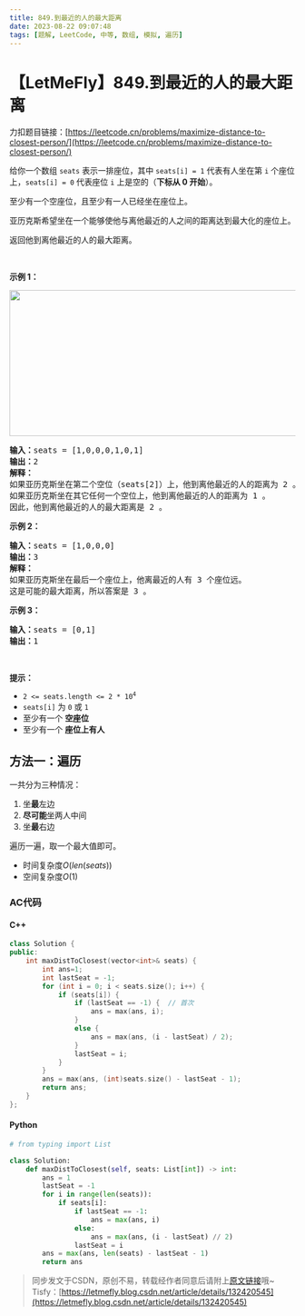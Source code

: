 ```yaml
---
title: 849.到最近的人的最大距离
date: 2023-08-22 09:07:48
tags: [题解, LeetCode, 中等, 数组, 模拟, 遍历]
---
```


# 【LetMeFly】849.到最近的人的最大距离

力扣题目链接：[https://leetcode.cn/problems/maximize-distance-to-closest-person/](https://leetcode.cn/problems/maximize-distance-to-closest-person/)

<p>给你一个数组 <code>seats</code> 表示一排座位，其中 <code>seats[i] = 1</code> 代表有人坐在第 <code>i</code> 个座位上，<code>seats[i] = 0</code> 代表座位 <code>i</code> 上是空的（<strong>下标从 0 开始</strong>）。</p>

<p>至少有一个空座位，且至少有一人已经坐在座位上。</p>

<p>亚历克斯希望坐在一个能够使他与离他最近的人之间的距离达到最大化的座位上。</p>

<p>返回他到离他最近的人的最大距离。</p>

<p> </p>

<p><strong>示例 1：</strong></p>
<img alt="" src="https://assets.leetcode.com/uploads/2020/09/10/distance.jpg" style="width: 650px; height: 257px;" />
<pre>
<strong>输入：</strong>seats = [1,0,0,0,1,0,1]
<strong>输出：</strong>2
<strong>解释：
</strong>如果亚历克斯坐在第二个空位（seats[2]）上，他到离他最近的人的距离为 2 。
如果亚历克斯坐在其它任何一个空位上，他到离他最近的人的距离为 1 。
因此，他到离他最近的人的最大距离是 2 。 
</pre>

<p><strong>示例 2：</strong></p>

<pre>
<strong>输入：</strong>seats = [1,0,0,0]
<strong>输出：</strong>3
<strong>解释：</strong>
如果亚历克斯坐在最后一个座位上，他离最近的人有 3 个座位远。
这是可能的最大距离，所以答案是 3 。
</pre>

<p><strong>示例 3：</strong></p>

<pre>
<strong>输入：</strong>seats = [0,1]
<strong>输出：</strong>1
</pre>

<p> </p>

<p><strong>提示：</strong></p>

<ul>
	<li><code>2 <= seats.length <= 2 * 10<sup>4</sup></code></li>
	<li><code>seats[i]</code> 为 <code>0</code> 或 <code>1</code></li>
	<li>至少有一个 <strong>空座位</strong></li>
	<li>至少有一个 <strong>座位上有人</strong></li>
</ul>


    
## 方法一：遍历

一共分为三种情况：

1. 坐**最**左边
2. **尽可能**坐两人中间
3. 坐**最**右边

遍历一遍，取一个最大值即可。

+ 时间复杂度$O(len(seats))$
+ 空间复杂度$O(1)$

### AC代码

#### C++

```cpp
class Solution {
public:
    int maxDistToClosest(vector<int>& seats) {
        int ans=1;
        int lastSeat = -1;
        for (int i = 0; i < seats.size(); i++) {
            if (seats[i]) {
                if (lastSeat == -1) {  // 首次
                    ans = max(ans, i);
                }
                else {
                    ans = max(ans, (i - lastSeat) / 2);
                }
                lastSeat = i;
            }
        }
        ans = max(ans, (int)seats.size() - lastSeat - 1);
        return ans;
    }
};
```

#### Python

```python
# from typing import List

class Solution:
    def maxDistToClosest(self, seats: List[int]) -> int:
        ans = 1
        lastSeat = -1
        for i in range(len(seats)):
            if seats[i]:
                if lastSeat == -1:
                    ans = max(ans, i)
                else:
                    ans = max(ans, (i - lastSeat) // 2)
                lastSeat = i
        ans = max(ans, len(seats) - lastSeat - 1)
        return ans
```

> 同步发文于CSDN，原创不易，转载经作者同意后请附上[原文链接](https://blog.tisfy.eu.org/2023/08/22/LeetCode%200849.%E5%88%B0%E6%9C%80%E8%BF%91%E7%9A%84%E4%BA%BA%E7%9A%84%E6%9C%80%E5%A4%A7%E8%B7%9D%E7%A6%BB/)哦~
> Tisfy：[https://letmefly.blog.csdn.net/article/details/132420545](https://letmefly.blog.csdn.net/article/details/132420545)
